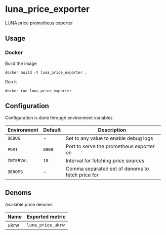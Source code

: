 # luna_price_exporter
LUNA price prometheus exporter 

## Usage

### Docker

Build the image

```
docker build -t luna_price_exporter .
```

Run it

```
docker run luna_price_exporter
```

## Configuration

Configuration is done through environment variables

| Environment | Default | Description                                      |
|-------------|---------|--------------------------------------------------|
| `DEBUG`     | -       | Set to any value to enable debug logs            |
| `PORT`      | `8000`  | Port to serve the prometheus exporter on         |
| `INTERVAL`  | `10`    | Interval for fetching price sources              |
| `DENOMS`    | -       | Comma separated set of denoms to fetch price for |

## Denoms

Available price denoms

| Name | Exported metric   |
|------|-------------------|
| ukrw | `luna_price_ukrw` |
